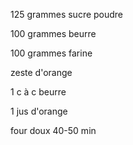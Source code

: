125 grammes sucre poudre

100 grammes beurre

100 grammes farine

zeste d'orange

1 c à c beurre

1 jus d'orange

four doux 40-50 min 